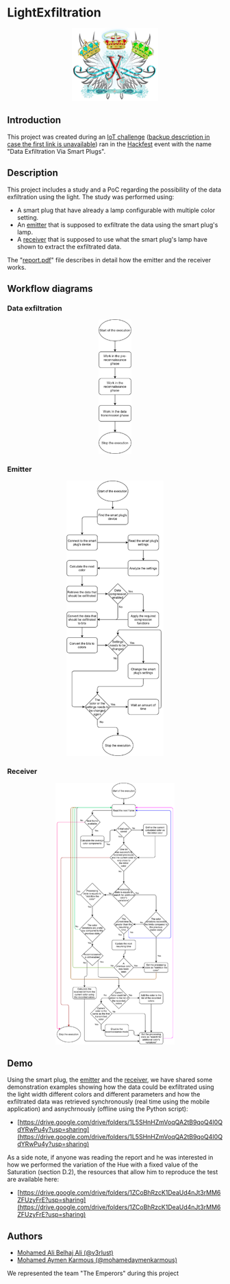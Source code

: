 # LightExfiltration

<p align="center">
<img src="logo.png" width="40%"/>
</p>


## Introduction
This project was created during an [IoT challenge](https://www.hackfest.tn/iot-challenge/) ([backup description in case the first link is unavailable](https://web.archive.org/web/20201004004507/https://www.hackfest.tn/iot-challenge/)) ran in the [Hackfest](https://www.hackfest.tn/) event with the name "Data Exfiltration Via Smart Plugs".


## Description
This project includes a study and a PoC regarding the possibility of the data exfiltration using the light. The study was performed using:

- A smart plug that have already a lamp configurable with multiple color setting.
- An [emitter](https://github.com/mohamedaymenkarmous/LightExfiltration/tree/main/Emitter) that is supposed to exfiltrate the data using the smart plug's lamp.
- A [receiver](https://github.com/mohamedaymenkarmous/LightExfiltration/tree/main/Receiver) that is supposed to use what the smart plug's lamp have shown to extract the exfiltrated data.

The "[report.pdf](light-exfiltration-report.pdf)" file describes in detail how the emitter and the receiver works.

## Workflow diagrams
### Data exfiltration
<p align="center">
<img src="Diagrams/Data-exfiltration-using-light---data-exfiltration-workflow.png" width="15%"/>
</p>

### Emitter
<p align="center">
<img src="Diagrams/Data-exfiltration-using-light---emitter-workflow.png" width="45%"/>
</p>

### Receiver
<p align="center">
<img src="Diagrams/Data-exfiltration-using-light---receiver-workflow.png" width="55%"/>
</p>

## Demo
Using the smart plug, the [emitter](https://github.com/mohamedaymenkarmous/LightExfiltration/tree/main/Emitter) and the [receiver](https://github.com/mohamedaymenkarmous/LightExfiltration/tree/main/Receiver), we have shared some demonstration examples showing how the data could be exfiltrated using the light width different colors and different parameters and how the exfiltrated data was retrieved synchronously (real time using the mobile application) and asnychrnously (offline using the Python script):
- [https://drive.google.com/drive/folders/1L5SHnHZmVoqQA2tB9qoQ4I0QdYRwPu4y?usp=sharing](https://drive.google.com/drive/folders/1L5SHnHZmVoqQA2tB9qoQ4I0QdYRwPu4y?usp=sharing)

As a side note, if anyone was reading the report and he was interested in how we performed the variation of the Hue with a fixed value of the Saturation (section D.2), the resources that allow him to reproduce the test are available here:
- [https://drive.google.com/drive/folders/1ZCoBhRzcK1DeaUd4nJt3rMM6ZFUzyFrE?usp=sharing](https://drive.google.com/drive/folders/1ZCoBhRzcK1DeaUd4nJt3rMM6ZFUzyFrE?usp=sharing)

## Authors
- [Mohamed Ali Belhaj Ali (\@v3rlust)](https://github.com/v3rlust)
- [Mohamed Aymen Karmous (\@mohamedaymenkarmous)](https://github.com/mohamedaymenkarmous)

We represented the team "The Emperors" during this project
